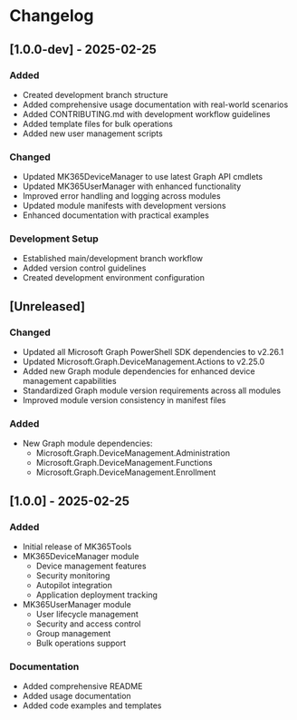 # Changelog

## [1.0.0-dev] - 2025-02-25

### Added
- Created development branch structure
- Added comprehensive usage documentation with real-world scenarios
- Added CONTRIBUTING.md with development workflow guidelines
- Added template files for bulk operations
- Added new user management scripts

### Changed
- Updated MK365DeviceManager to use latest Graph API cmdlets
- Updated MK365UserManager with enhanced functionality
- Improved error handling and logging across modules
- Updated module manifests with development versions
- Enhanced documentation with practical examples

### Development Setup
- Established main/development branch workflow
- Added version control guidelines
- Created development environment configuration

## [Unreleased]

### Changed
- Updated all Microsoft Graph PowerShell SDK dependencies to v2.26.1
- Updated Microsoft.Graph.DeviceManagement.Actions to v2.25.0
- Added new Graph module dependencies for enhanced device management capabilities
- Standardized Graph module version requirements across all modules
- Improved module version consistency in manifest files

### Added
- New Graph module dependencies:
  - Microsoft.Graph.DeviceManagement.Administration
  - Microsoft.Graph.DeviceManagement.Functions
  - Microsoft.Graph.DeviceManagement.Enrollment

## [1.0.0] - 2025-02-25

### Added
- Initial release of MK365Tools
- MK365DeviceManager module
  - Device management features
  - Security monitoring
  - Autopilot integration
  - Application deployment tracking
- MK365UserManager module
  - User lifecycle management
  - Security and access control
  - Group management
  - Bulk operations support

### Documentation
- Added comprehensive README
- Added usage documentation
- Added code examples and templates
